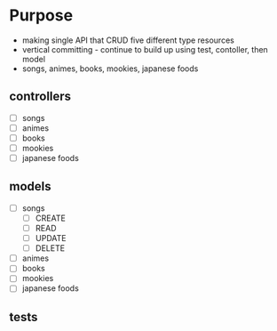 # Purpose

- making single API that CRUD five different type resources
- vertical committing - continue to build up using test, contoller, then model
- songs, animes, books, mookies, japanese foods

## controllers

- [ ] songs
- [ ] animes
- [ ] books
- [ ] mookies
- [ ] japanese foods

## models

- [ ] songs
  - [ ] CREATE
  - [ ] READ
  - [ ] UPDATE
  - [ ] DELETE
- [ ] animes
- [ ] books
- [ ] mookies
- [ ] japanese foods

## tests
